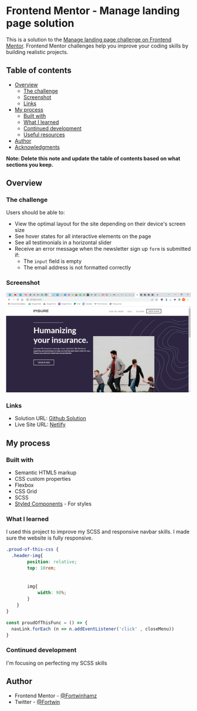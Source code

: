 # Frontend Mentor - Manage landing page solution

This is a solution to the [Manage landing page challenge on Frontend Mentor](https://www.frontendmentor.io/challenges/insure-landing-page-uTU68JV8). Frontend Mentor challenges help you improve your coding skills by building realistic projects. 

## Table of contents

- [Overview](#overview)
  - [The challenge](#The-Challenge)
  - [Screenshot](#screenshot)
  - [Links](#links)
- [My process](#my-process)
  - [Built with](#built-with)
  - [What I learned](#what-i-learned)
  - [Continued development](#continued-development)
  - [Useful resources](#useful-resources)
- [Author](#author)
- [Acknowledgments](#acknowledgments)

**Note: Delete this note and update the table of contents based on what sections you keep.**

## Overview

### The challenge

Users should be able to:

- View the optimal layout for the site depending on their device's screen size
- See hover states for all interactive elements on the page
- See all testimonials in a horizontal slider
- Receive an error message when the newsletter sign up `form` is submitted if:
  - The `input` field is empty
  - The email address is not formatted correctly

### Screenshot

![Desktop Home Page](./Capture.PNG)

### Links

- Solution URL: [Github Solution](https://github.com/Fortwinhamz/insure-landing-page-master)
- Live Site URL: [Netlify](https://insure-landing-page-fortwin.netlify.app/)

## My process

### Built with

- Semantic HTML5 markup
- CSS custom properties
- Flexbox
- CSS Grid
- SCSS
- [Styled Components](https://styled-components.com/) - For styles

### What I learned
I used this project to improve my SCSS and responsive navbar skills. 
I made sure the website is fully responsive.

<!-- ```html
<h1>Some HTML code I'm proud of</h1>
``` -->
```css
.proud-of-this-css {
  .header-img{
		position: relative;
		top: 10rem;


		img{
			width: 90%;
		}
	}
}
```
```js
const proudOfThisFunc = () => {
  navLink.forEach (n => n.addEventListener('click' , closeMenu))
}
```


### Continued development

I'm focusing on perfecting my SCSS skills


<!-- ### Useful resources

- [Example resource 1](https://www.example.com) - This helped me for XYZ reason. I really liked this pattern and will use it going forward.
- [Example resource 2](https://www.example.com) - This is an amazing article which helped me finally understand XYZ. I'd recommend it to anyone still learning this concept.

**Note: Delete this note and replace the list above with resources that helped you during the challenge. These could come in handy for anyone viewing your solution or for yourself when you look back on this project in the future.** -->

## Author

- Frontend Mentor - [@Fortwinhamz](https://www.frontendmentor.io/profile/Fortwinhamz)
- Twitter - [@Fortwin](https://www.twitter.com/Fortwin___)

